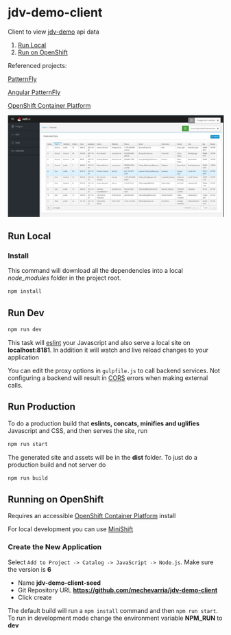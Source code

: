 # jdv-demo-client 
Client to view [jdv-demo](https://github.com/mechevarria/jdv-demo) api data

1. [Run Local](#local)
2. [Run on OpenShift](#openshift)

Referenced projects:

[PatternFly](http://www.patternfly.org/)

[Angular PatternFly](http://www.patternfly.org/angular-patternfly)

[OpenShift Container Platform](https://www.openshift.com/container-platform/index.html)

![cli.png](screenshot.png)

## Run Local<a name="local"></a>

### Install
This command will download all the dependencies into a local *node_modules* folder in the project root.

~~~bash
npm install
~~~

## Run Dev

~~~bash
npm run dev
~~~

This task will [eslint](http://eslint.org/) your Javascript and also serve a local site on **localhost:8181**.  In addition it will watch and live reload changes to your application

You can edit the proxy options in `gulpfile.js` to call backend services.  Not configuring a backend will result in [CORS](https://en.wikipedia.org/wiki/Cross-origin_resource_sharing) errors when making external calls.

## Run Production

To do a production build that **eslints, concats, minifies and uglifies** Javascript and CSS, and then serves the site, run

~~~bash
npm run start
~~~

The generated site and assets will be in the **dist** folder.  To just do a production build and not server do

~~~bash
npm run build
~~~  

## Running on OpenShift<a name="openshift"></a>
Requires an accessible [OpenShift Container Platform](https://www.openshift.com/container-platform/index.html) install

For local development you can use [MiniShift](https://docs.openshift.org/latest/minishift/getting-started/installing.html)

### Create the New Application

Select `Add to Project -> Catalog -> JavaScript -> Node.js`.  Make sure the version is **6**
* Name **jdv-demo-client-seed**
* Git Repository URL **https://github.com/mechevarria/jdv-demo-client**
* Click create

The default build will run a `npm install` command and then `npm run start`.  To run in development mode change the environment variable **NPM_RUN** to **dev**
